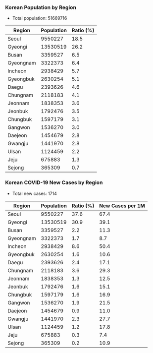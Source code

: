 ### Korean Population by Region
* Total population: 51669716

| Region | Population | Ratio (%) |
| ------ | ---------- | --------- |
| Seoul | 9550227 | 18.5 |
| Gyeongi | 13530519 | 26.2 |
| Busan | 3359527 | 6.5 |
| Gyeongnam | 3322373 | 6.4 |
| Incheon | 2938429 | 5.7 |
| Gyeongbuk | 2630254 | 5.1 |
| Daegu | 2393626 | 4.6 |
| Chungnam | 2118183 | 4.1 |
| Jeonnam | 1838353 | 3.6 |
| Jeonbuk | 1792476 | 3.5 |
| Chungbuk | 1597179 | 3.1 |
| Gangwon | 1536270 | 3.0 |
| Daejeon | 1454679 | 2.8 |
| Gwangju | 1441970 | 2.8 |
| Ulsan | 1124459 | 2.2 |
| Jeju | 675883 | 1.3 |
| Sejong | 365309 | 0.7 |

### Korean COVID-19 New Cases by Region
* Total new cases: 1714

| Region | Population | Ratio (%) | New Cases per 1M |
| ------ | ---------- | --------- | ----------------- |
| Seoul | 9550227 | 37.6 | 67.4 |
| Gyeongi | 13530519 | 30.9 | 39.1 |
| Busan | 3359527 | 2.2 | 11.3 |
| Gyeongnam | 3322373 | 1.7 | 8.7 |
| Incheon | 2938429 | 8.6 | 50.4 |
| Gyeongbuk | 2630254 | 1.6 | 10.6 |
| Daegu | 2393626 | 2.4 | 17.1 |
| Chungnam | 2118183 | 3.6 | 29.3 |
| Jeonnam | 1838353 | 1.3 | 12.5 |
| Jeonbuk | 1792476 | 1.6 | 15.1 |
| Chungbuk | 1597179 | 1.6 | 16.9 |
| Gangwon | 1536270 | 1.9 | 21.5 |
| Daejeon | 1454679 | 0.9 | 11.0 |
| Gwangju | 1441970 | 2.3 | 27.7 |
| Ulsan | 1124459 | 1.2 | 17.8 |
| Jeju | 675883 | 0.3 | 7.4 |
| Sejong | 365309 | 0.2 | 10.9 |
